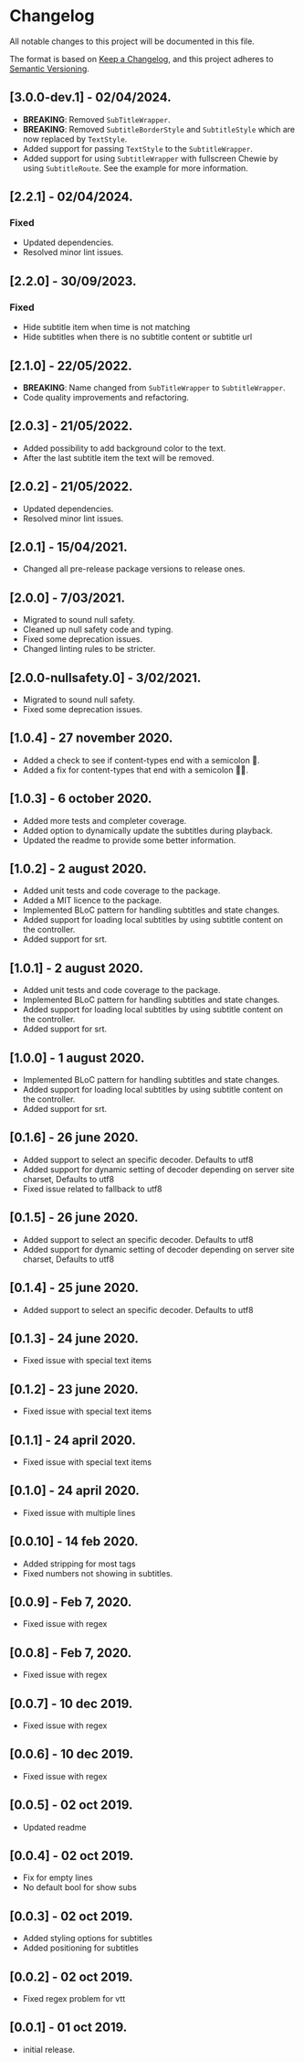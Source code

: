 # Changelog

All notable changes to this project will be documented in this file.

The format is based on [Keep a Changelog](https://keepachangelog.com/en/1.0.0/),
and this project adheres to [Semantic Versioning](https://semver.org/spec/v2.0.0.html).

## [3.0.0-dev.1] - 02/04/2024.

- **BREAKING**: Removed `SubTitleWrapper`.
- **BREAKING**: Removed `SubtitleBorderStyle` and `SubtitleStyle` which are now replaced by `TextStyle`.
- Added support for passing `TextStyle` to the `SubtitleWrapper`.
- Added support for using `SubtitleWrapper` with fullscreen Chewie by using `SubtitleRoute`. See the example for more information.

## [2.2.1] - 02/04/2024.

### Fixed
-  Updated dependencies.
-  Resolved minor lint issues.

## [2.2.0] - 30/09/2023.

### Fixed
-  Hide subtitle item when time is not matching
-  Hide subtitles when there is no subtitle content or subtitle url


## [2.1.0] - 22/05/2022.

- **BREAKING**: Name changed from `SubTitleWrapper` to `SubtitleWrapper`.
- Code quality improvements and refactoring.

## [2.0.3] - 21/05/2022.

- Added possibility to add background color to the text.
- After the last subtitle item the text will be removed.

## [2.0.2] - 21/05/2022.

- Updated dependencies. 
- Resolved minor lint issues.

## [2.0.1] - 15/04/2021.

- Changed all pre-release package versions to release ones.

## [2.0.0] - 7/03/2021.

- Migrated to sound null safety.
- Cleaned up null safety code and typing.
- Fixed some deprecation issues.
- Changed linting rules to be stricter.

## [2.0.0-nullsafety.0] - 3/02/2021.

- Migrated to sound null safety.
- Fixed some deprecation issues.

## [1.0.4] - 27 november 2020.

- Added a check to see if content-types end with a semicolon 👀.  
- Added a fix for content-types that end with a semicolon 👨‍🔧.

## [1.0.3] - 6 october 2020.

- Added more tests and completer coverage.
- Added option to dynamically update the subtitles during playback. 
- Updated the readme to provide some better information.

## [1.0.2] - 2 august 2020.

- Added unit tests and code coverage to the package.
- Added a MIT licence to the package.
- Implemented BLoC pattern for handling subtitles and state changes.
- Added support for loading local subtitles by using subtitle content on the controller.
- Added support for srt.

## [1.0.1] - 2 august 2020.

- Added unit tests and code coverage to the package.
- Implemented BLoC pattern for handling subtitles and state changes.
- Added support for loading local subtitles by using subtitle content on the controller.
- Added support for srt.

## [1.0.0] - 1 august 2020.

- Implemented BLoC pattern for handling subtitles and state changes.
- Added support for loading local subtitles by using subtitle content on the controller.
- Added support for srt.

## [0.1.6] - 26 june 2020.

- Added support to select an specific decoder. Defaults to utf8
- Added support for dynamic setting of decoder depending on server site charset, Defaults to utf8
- Fixed issue related to fallback to utf8

## [0.1.5] - 26 june 2020.

- Added support to select an specific decoder. Defaults to utf8
- Added support for dynamic setting of decoder depending on server site charset, Defaults to utf8

## [0.1.4] - 25 june 2020.

- Added support to select an specific decoder. Defaults to utf8

## [0.1.3] - 24 june 2020.

- Fixed issue with special text items

## [0.1.2] - 23 june 2020.

- Fixed issue with special text items

## [0.1.1] - 24 april 2020.

- Fixed issue with special text items

## [0.1.0] - 24 april 2020.

- Fixed issue with multiple lines

## [0.0.10] - 14 feb 2020.

- Added stripping for most tags
- Fixed numbers not showing in subtitles.

## [0.0.9] - Feb 7, 2020.

- Fixed issue with regex

## [0.0.8] - Feb 7, 2020.

- Fixed issue with regex

## [0.0.7] - 10 dec 2019.

- Fixed issue with regex

## [0.0.6] - 10 dec 2019.

- Fixed issue with regex

## [0.0.5] - 02 oct 2019.

- Updated readme 

## [0.0.4] - 02 oct 2019.

- Fix for empty lines
- No default bool for show subs

## [0.0.3] - 02 oct 2019.

- Added styling options for subtitles 
- Added positioning for subtitles 

## [0.0.2] - 02 oct 2019.

- Fixed regex problem for vtt

## [0.0.1] - 01 oct 2019.

- initial release.

